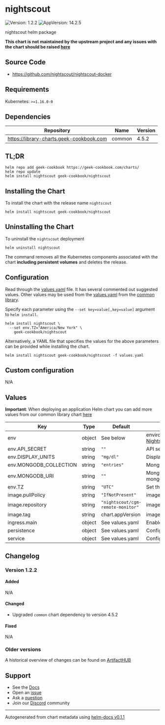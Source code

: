 # nightscout

![Version: 1.2.2](https://img.shields.io/badge/Version-1.2.2-informational?style=flat-square) ![AppVersion: 14.2.5](https://img.shields.io/badge/AppVersion-14.2.5-informational?style=flat-square)

nightscout helm package

**This chart is not maintained by the upstream project and any issues with the chart should be raised [here](https://github.com/geek-cookbook/charts/issues/new/choose)**

## Source Code

* <https://github.com/nightscout/nightscout-docker>

## Requirements

Kubernetes: `>=1.16.0-0`

## Dependencies

| Repository | Name | Version |
|------------|------|---------|
| https://library-charts.geek-cookbook.com | common | 4.5.2 |

## TL;DR

```console
helm repo add geek-cookbook https://geek-cookbook.com/charts/
helm repo update
helm install nightscout geek-cookbook/nightscout
```

## Installing the Chart

To install the chart with the release name `nightscout`

```console
helm install nightscout geek-cookbook/nightscout
```

## Uninstalling the Chart

To uninstall the `nightscout` deployment

```console
helm uninstall nightscout
```

The command removes all the Kubernetes components associated with the chart **including persistent volumes** and deletes the release.

## Configuration

Read through the [values.yaml](./values.yaml) file. It has several commented out suggested values.
Other values may be used from the [values.yaml](https://github.com/geek-cookbook/library-charts/tree/main/charts/stable/common/values.yaml) from the [common library](https://github.com/geek-cookbook/library-charts/tree/main/charts/stable/common).

Specify each parameter using the `--set key=value[,key=value]` argument to `helm install`.

```console
helm install nightscout \
  --set env.TZ="America/New York" \
    geek-cookbook/nightscout
```

Alternatively, a YAML file that specifies the values for the above parameters can be provided while installing the chart.

```console
helm install nightscout geek-cookbook/nightscout -f values.yaml
```

## Custom configuration

N/A

## Values

**Important**: When deploying an application Helm chart you can add more values from our common library chart [here](https://github.com/geek-cookbook/library-charts/tree/main/charts/stable/common)

| Key | Type | Default | Description |
|-----|------|---------|-------------|
| env | object | See below | environment variables. See more environment variables in the [Nightscout/cgm-remote-monitor documentation](https://github.com/nightscout/cgm-remote-monitor#environment). |
| env.API_SECRET | string | `""` | API secret, must be at least 12 characters long |
| env.DISPLAY_UNITS | string | `"mg/dl"` | Display units for BG. Valid values are mg/dl or mmol |
| env.MONGODB_COLLECTION | string | `"entries"` | MongoDB collection for BG entries |
| env.MONGODB_URI | string | `""` | MongoDB URI, eg mongodb://sally:sallypass@ds099999.mongolab.com:99999/nightscout |
| env.TZ | string | `"UTC"` | Set the container timezone |
| image.pullPolicy | string | `"IfNotPresent"` | image pull policy |
| image.repository | string | `"nightscout/cgm-remote-monitor"` | image repository |
| image.tag | string | chart.appVersion | image tag |
| ingress.main | object | See values.yaml | Enable and configure ingress settings for the chart under this key. |
| persistence | object | See values.yaml | Configure persistence settings for the chart under this key. |
| service | object | See values.yaml | Configures service settings for the chart. |

## Changelog

### Version 1.2.2

#### Added

N/A

#### Changed

* Upgraded `common` chart dependency to version 4.5.2

#### Fixed

N/A

### Older versions

A historical overview of changes can be found on [ArtifactHUB](https://artifacthub.io/packages/helm/geek-cookbook/nightscout?modal=changelog)

## Support

- See the [Docs](https://docs.geek-cookbook.com/our-helm-charts/getting-started/)
- Open an [issue](https://github.com/geek-cookbook/charts/issues/new/choose)
- Ask a [question](https://github.com/geek-cookbook/organization/discussions)
- Join our [Discord](https://discord.gg/sTMX7Vh) community

----------------------------------------------
Autogenerated from chart metadata using [helm-docs v0.1.1](https://github.com/geek-cookbook/helm-docs/releases/v0.1.1)
